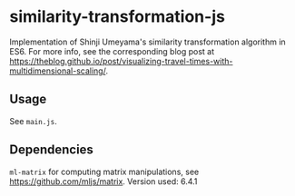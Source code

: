 # similarity-transformation-js

Implementation of Shinji Umeyama's similarity transformation algorithm in ES6. For more info, see the corresponding blog post at https://theblog.github.io/post/visualizing-travel-times-with-multidimensional-scaling/.

## Usage

See `main.js`.

## Dependencies

`ml-matrix` for computing matrix manipulations, see https://github.com/mljs/matrix. Version used: 6.4.1

